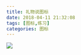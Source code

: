 ```yaml
---
title: 礼物说图标
date: 2018-04-11 21:32:08
tags: [图标,练习]
categories: 图标
---
```

![](http://7xrlyl.com1.z0.glb.clouddn.com/20180117%E5%9B%BE%E6%A0%87_%E7%A4%BC%E7%89%A9%E8%AF%B4.png-athene)

